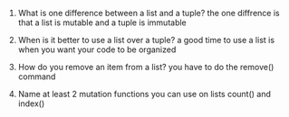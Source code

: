 1. What is one difference between a list and a tuple?
 the one diffrence is that a list is mutable and a tuple is immutable 

2. When is it better to use a list over a tuple?
  a good time to use a list is when you want your code to be organized 

3. How do you remove an item from a list?
   you have to do the remove() command

4. Name at least 2 mutation functions you can use on lists 
count() and index()